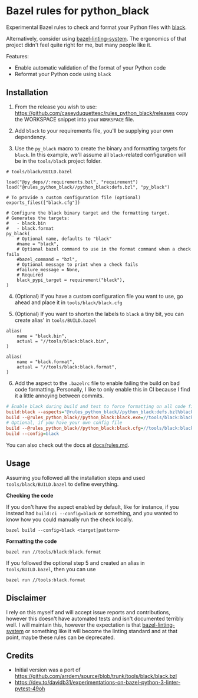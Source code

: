 # Bazel rules for python_black

Experimental Bazel rules to check and format your Python files with [black](https://github.com/psf/black).

Alternatively, consider using [bazel-linting-system](https://github.com/thundergolfer/bazel-linting-system).
The ergonomics of that project didn't feel quite right for me, but many people like it.

Features:

- Enable automatic validation of the format of your Python code
- Reformat your Python code using `black`

## Installation

1. From the release you wish to use:
   <https://github.com/caseyduquettesc/rules_python_black/releases>
   copy the WORKSPACE snippet into your `WORKSPACE` file.

2. Add `black` to your requirements file, you'll be supplying your own dependency.

3. Use the `py_black` macro to create the binary and formatting targets for `black`.
   In this example, we'll assume all `black`-related configuration will be in the
   `tools/black` project folder.

```starlark
# tools/black/BUILD.bazel

load("@py_deps//:requirements.bzl", "requirement")
load("@rules_python_black//python_black:defs.bzl", "py_black")

# To provide a custom configuration file (optional)
exports_files(["black.cfg"])

# Configure the black binary target and the formatting target.
# Generates the targets:
#   - black.bin
#   - black.format
py_black(
    # Optional name, defaults to "black"
    #name = "black",
    # Optional bazel command to use in the format command when a check fails
    #bazel_command = "bzl",
    # Optional message to print when a check fails
    #failure_message = None,
    # Required
    black_pypi_target = requirement("black"),
)
```

4. (Optional) If you have a custom configuration file you want to use, go ahead and place it in `tools/black/black.cfg`

5. (Optional) If you want to shorten the labels to `black` a tiny bit, you can create alias' in `tools/BUILD.bazel`

```starlark
alias(
    name = "black.bin",
    actual = "//tools/black:black.bin",
)

alias(
    name = "black.format",
    actual = "//tools/black:black.format",
)
```

6. Add the aspect to the `.bazelrc` file to enable failing the build on bad code formatting.
   Personally, I like to only enable this in CI because I find it a little annoying between commits.

```ini
# Enable black during build and test to force formatting on all code files
build:black --aspects="@rules_python_black//python_black:defs.bzl%black_aspect" --output_groups=+black_checks
build --@rules_python_black//python_black:black.exe=//tools/black:black.bin
# Optional, if you have your own config file
build --@rules_python_black//python_black:black.cfg=//tools/black:black.cfg
build --config=black
```

You can also check out the docs at [docs/rules.md](docs/rules.md).

## Usage

Assuming you followed all the installation steps and used `tools/black/BUILD.bazel` to define everything.

**Checking the code**

If you don't have the aspect enabled by default, like for instance, if you instead had `build:ci --config=black`
or something, and you wanted to know how you could manually run the check locally.

```commandline
bazel build --config=black <target|pattern>
```

**Formatting the code**

```commandline
bazel run //tools/black:black.format
```

If you followed the optional step 5 and created an alias in `tools/BUILD.bazel`, then you can use

```commandline
bazel run //tools:black.format
```

## Disclaimer

I rely on this myself and will accept issue reports and contributions, however this doesn't have automated tests and isn't
documented terribly well. I will maintain this, however the expectation is that
[bazel-linting-system](https://github.com/thundergolfer/bazel-linting-system) or something like it
will become the linting standard and at that
point, maybe these rules can be deprecated.

## Credits

- Initial version was a port of https://github.com/arrdem/source/blob/trunk/tools/black/black.bzl
- https://dev.to/davidb31/experimentations-on-bazel-python-3-linter-pytest-49oh
